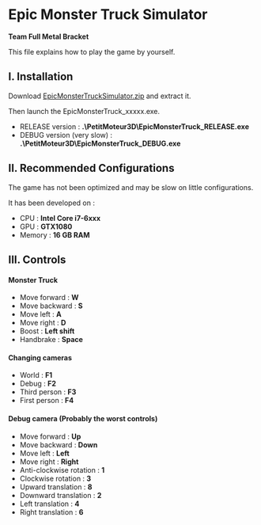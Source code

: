 # Epic Monster Truck Simulator
__Team Full Metal Bracket__

This file explains how to play the game by yourself. 

## I. Installation 
Download [EpicMonsterTruckSimulator.zip](https://drive.google.com/open?id=1NxPKUlTtlimSwGLUjB0q0Ltpd4e-1Mgj) and extract it.

Then launch the EpicMonsterTruck_xxxxx.exe.
- RELEASE version : __.\PetitMoteur3D\EpicMonsterTruck_RELEASE.exe__
- DEBUG version (very slow) : __.\PetitMoteur3D\EpicMonsterTruck_DEBUG.exe__

## II. Recommended Configurations
The game has not been optimized and may be slow on little configurations. 

It has been developed on :
- CPU : __Intel Core i7-6xxx__
- GPU : __GTX1080__
- Memory : __16 GB RAM__


## III. Controls

#### Monster Truck
- Move forward : __W__
- Move backward : __S__
- Move left : __A__
- Move right : __D__
- Boost : __Left shift__
- Handbrake : __Space__

#### Changing cameras
- World : __F1__
- Debug : __F2__
- Third person : __F3__
- First person : __F4__

#### Debug camera (Probably the worst controls)
- Move forward : __Up__
- Move backward : __Down__
- Move left : __Left__
- Move right : __Right__
- Anti-clockwise rotation : __1__
- Clockwise rotation : __3__
- Upward translation : __8__
- Downward translation : __2__
- Left translation : __4__
- Right translation : __6__
